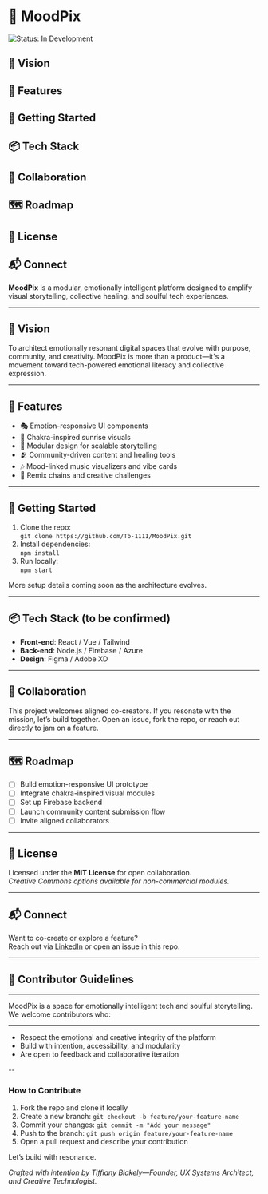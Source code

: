 # 🌈 MoodPix

![Status: In Development](https://img.shields.io/badge/status-in--development-orange)

## 🌟 Vision
## 🔧 Features
## 🚀 Getting Started
## 📦 Tech Stack
## 🤝 Collaboration
## 🗺️ Roadmap
## 📜 License
## 📬 Connect


**MoodPix** is a modular, emotionally intelligent platform designed to amplify visual storytelling, collective healing, and soulful tech experiences.

---

## 🌟 Vision
To architect emotionally resonant digital spaces that evolve with purpose, community, and creativity. MoodPix is more than a product—it's a movement toward tech-powered emotional literacy and collective expression.

---

## 🔧 Features
- 🎭 Emotion-responsive UI components
- 🌅 Chakra-inspired sunrise visuals
- 🧩 Modular design for scalable storytelling
- 🫂 Community-driven content and healing tools
- 🎶 Mood-linked music visualizers and vibe cards
- 🔄 Remix chains and creative challenges

---

## 🚀 Getting Started
1. Clone the repo:  
   `git clone https://github.com/Tb-1111/MoodPix.git`
2. Install dependencies:  
   `npm install`
3. Run locally:  
   `npm start`

More setup details coming soon as the architecture evolves.

---

## 📦 Tech Stack (to be confirmed)
- **Front-end**: React / Vue / Tailwind  
- **Back-end**: Node.js / Firebase / Azure  
- **Design**: Figma / Adobe XD

---

## 🤝 Collaboration
This project welcomes aligned co-creators. If you resonate with the mission, let’s build together. Open an issue, fork the repo, or reach out directly to jam on a feature.

---

## 🗺️ Roadmap
- [ ] Build emotion-responsive UI prototype  
- [ ] Integrate chakra-inspired visual modules  
- [ ] Set up Firebase backend  
- [ ] Launch community content submission flow  
- [ ] Invite aligned collaborators 

---

## 📜 License
Licensed under the **MIT License** for open collaboration.  
*Creative Commons options available for non-commercial modules.*

---

## 📬 Connect
Want to co-create or explore a feature?  
Reach out via [LinkedIn](https://www.linkedin.com/in/tiffiany-blakely-8789ab2b5/) or open an issue in this repo.

---

## 🤝 Contributor Guidelines

---

MoodPix is a space for emotionally intelligent tech and soulful storytelling. We welcome contributors who:

---

- Respect the emotional and creative integrity of the platform
- Build with intention, accessibility, and modularity
- Are open to feedback and collaborative iteration

--

### How to Contribute
1. Fork the repo and clone it locally
2. Create a new branch: `git checkout -b feature/your-feature-name`
3. Commit your changes: `git commit -m "Add your message"`
4. Push to the branch: `git push origin feature/your-feature-name`
5. Open a pull request and describe your contribution

Let’s build with resonance.

_Crafted with intention by Tiffiany Blakely—Founder, UX Systems Architect, and Creative Technologist._

